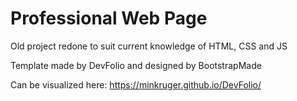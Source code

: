 # Professional Web Page

Old project redone to suit current knowledge of HTML, CSS and JS

Template made by DevFolio and designed by BootstrapMade

Can be visualized here:
https://minkruger.github.io/DevFolio/
